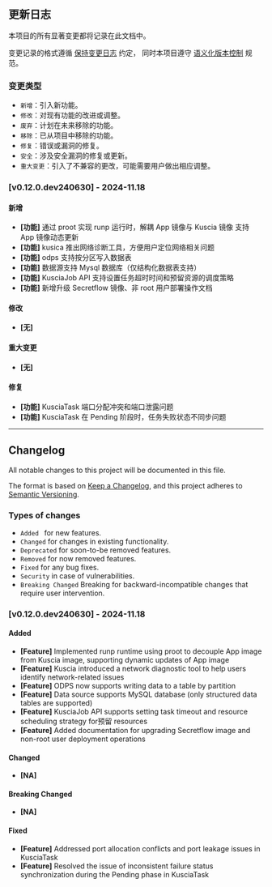 ## 更新日志

本项目的所有显著变更都将记录在此文档中。

变更记录的格式遵循 [保持变更日志](https://keepachangelog.com/zh-CN/1.0.0/) 约定，
同时本项目遵守 [语义化版本控制](https://semver.org/lang/zh-CN/spec/v2.0.0.html) 规范。

### 变更类型

- `新增`：引入新功能。
- `修改`：对现有功能的改进或调整。
- `废弃`：计划在未来移除的功能。
- `移除`：已从项目中移除的功能。
- `修复`：错误或漏洞的修复。
- `安全`：涉及安全漏洞的修复或更新。
- `重大变更`：引入了不兼容的更改，可能需要用户做出相应调整。

### [v0.12.0.dev240630] - 2024-11.18

#### 新增

- **[功能]** 通过 proot 实现 runp 运行时，解耦 App 镜像与 Kuscia 镜像 支持 App 镜像动态更新 
- **[功能]** kusica 推出网络诊断工具，方便用户定位网络相关问题
- **[功能]** odps 支持按分区写入数据表
- **[功能]** 数据源支持 Mysql 数据库（仅结构化数据表支持）
- **[功能]** KusciaJob API 支持设置任务超时时间和预留资源的调度策略
- **[功能]** 新增升级 Secretflow 镜像、非 root 用户部署操作文档

#### 修改

- **[无]**

#### 重大变更

- **[无]**

#### 修复

- **[功能]** KusciaTask 端口分配冲突和端口泄露问题
- **[功能]** KusciaTask 在 Pending 阶段时，任务失败状态不同步问题

---

## Changelog

All notable changes to this project will be documented in this file.

The format is based on [Keep a Changelog](https://keepachangelog.com/en/1.0.0/),
and this project adheres to [Semantic Versioning](https://semver.org/spec/v2.0.0.html).

### Types of changes

- `Added ` for new features.
- `Changed` for changes in existing functionality.
- `Deprecated` for soon-to-be removed features.
- `Removed` for now removed features.
- `Fixed` for any bug fixes.
- `Security` in case of vulnerabilities.
- `Breaking Changed` Breaking for backward-incompatible changes that require user intervention.

### [v0.12.0.dev240630] - 2024-11.18

#### Added

- **[Feature]** Implemented runp runtime using proot to decouple App image from Kuscia image, supporting dynamic updates of App image
- **[Feature]** Kuscia introduced a network diagnostic tool to help users identify network-related issues
- **[Feature]** ODPS now supports writing data to a table by partition
- **[Feature]** Data source supports MySQL database (only structured data tables are supported)
- **[Feature]** KusciaJob API supports setting task timeout and resource scheduling strategy for预留 resources
- **[Feature]** Added documentation for upgrading Secretflow image and non-root user deployment operations

#### Changed

- **[NA]**

#### Breaking Changed

- **[NA]**

#### Fixed

- **[Feature]** Addressed port allocation conflicts and port leakage issues in KusciaTask
- **[Feature]** Resolved the issue of inconsistent failure status synchronization during the Pending phase in KusciaTask
